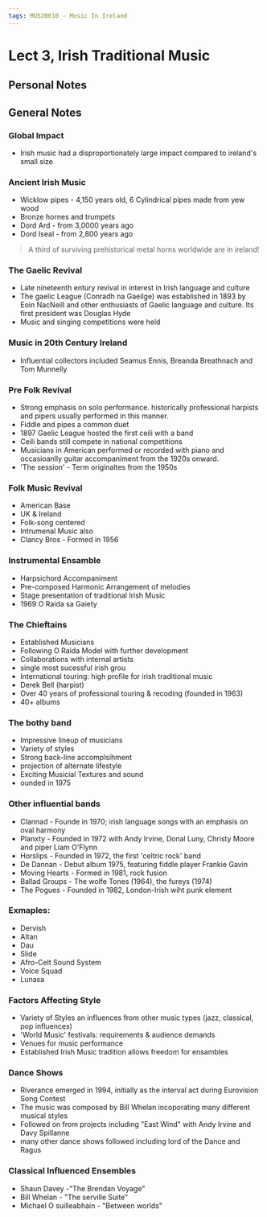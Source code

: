```yaml
---
tags: MUS20610 - Music In Ireland
---
```


# Lect 3, Irish Traditional Music

## Personal Notes

## General Notes

### Global Impact
- Irish music had a disproportionately large impact compared to ireland's small size

### Ancient Irish Music
- Wicklow pipes - 4,150 years old, 6 Cylindrical pipes made from yew wood
- Bronze hornes and trumpets
- Dord Ard - from 3,0000 years ago
- Dord Iseal - from 2,800 years ago
> A third of surviving prehistorical metal horns worldwide are in ireland!

### The Gaelic Revival

- Late nineteenth entury revival in interest in Irish language and culture
- The gaelic League (Conradh na Gaeilge) was established in 1893 by Eoin NacNeill and other enthusiasts of Gaelic language and culture. Its first president was Douglas Hyde
- Music and singing competitions were held

### Music in 20th Century Ireland
- Influential collectors included Seamus Ennis, Breanda Breathnach and Tom Munnelly

### Pre Folk Revival
- Strong emphasis on solo performance. historically professional harpists and pipers usually performed in this manner.
- Fiddle and pipes a common duet
- 1897 Gaelic League hosted the first ceili with a band
- Ceili bands still compete in national competitions
- Musicians in American performed or recorded with piano and occasioanlly guitar accompaniment from the 1920s onward.
- 'The session' - Term originaltes from the 1950s

### Folk Music Revival
- American Base
- UK & Ireland
- Folk-song centered
- Intrumenal Music also
- Clancy Bros - Formed in 1956

### Instrumental Ensamble
- Harpsichord Accompaniment
- Pre-composed Harmonic Arrangement of melodies
- Stage presentation of traditional Irish Music
- 1969 O Raida sa Gaiety

### The Chieftains
- Established Musicians
- Following O Raida Model with further development
- Collaborations with internal artists
- single most sucessful irish grou
- International touring: high profile for irish traditional music
- Derek Bell (harpist)
- Over 40 years of professional touring & recoding (founded in 1963)
- 40+ albums

### The bothy band
- Impressive lineup of musicians
- Variety of styles
- Strong back-line accomplsihment
- projection of alternate lifestyle
- Exciting Musicial Textures and sound
- ounded in 1975

### Other influential bands
- Clannad - Founde in 1970; irish language songs with an emphasis on oval harmony
- Planxty - Founded in 1972 with Andy Irvine, Donal Luny, Christy Moore and piper Liam O'Flynn
- Horslips - Founded in 1972, the first 'celtric rock' band
- De Dannan - Debut album 1975, featuring fiddle player Frankie Gavin
- Moving Hearts - Formed in 1981, rock fusion
- Ballad Groups - The wolfe Tones (1964), the fureys (1974)
- The Pogues - Founded in 1982, London-Irish wiht punk element

### Exmaples:
- Dervish
- Altan
- Dau
- Slide
- Afro-Celt Sound System
- Voice Squad
- Lunasa

### Factors Affecting Style
- Variety of Styles an influences from other music types (jazz, classical, pop influences)
- 'World Music' festivals: requirements & audience demands
- Venues for music performance
- Established Irish Music tradition allows freedom for ensambles

### Dance Shows
- Riverance emerged in 1994, initially as the interval act during Eurovision Song Contest
- The music was composed by Bill Whelan incoporating many different musical styles
- Followed on from projects including "East Wind" with Andy Irvine and Davy Spillanne
- many other dance shows followed including lord of the Dance and Ragus

### Classical Influenced Ensembles
- Shaun Davey -"The Brendan Voyage"
- Bill Whelan - "The serville Suite"
- Michael O suilleabhain - "Between worlds"